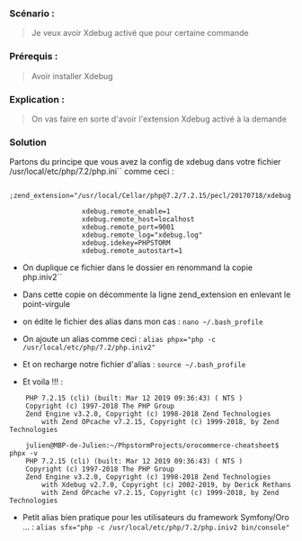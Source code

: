 ### Scénario : 

> Je veux avoir Xdebug activé que pour certaine commande

### Prérequis :

> Avoir installer Xdebug


### Explication :

> On vas faire en sorte d'avoir l'extension Xdebug activé à la demande


### Solution

 Partons du principe que vous avez la config de xdebug dans votre fichier /usr/local/etc/php/7.2/php.ini``
 comme ceci : 
```
                  ;zend_extension="/usr/local/Cellar/php@7.2/7.2.15/pecl/20170718/xdebug.so"
                  
                  xdebug.remote_enable=1
                  xdebug.remote_host=localhost
                  xdebug.remote_port=9001
                  xdebug.remote_log="xdebug.log"
                  xdebug.idekey=PHPSTORM
                  xdebug.remote_autostart=1
```

- On duplique ce fichier dans le dossier en renommand la copie php.iniv2``

- Dans cette copie on décommente la ligne zend_extension en enlevant le point-virgule

- on édite le fichier des alias dans mon cas : `nano ~/.bash_profile`

- On ajoute un alias comme ceci : `alias phpx="php -c /usr/local/etc/php/7.2/php.iniv2"`

- Et on recharge notre fichier d'alias : `source ~/.bash_profile`

- Et voila !!! : 
```julien@MBP-de-Julien:~/PhpstormProjects/orocommerce-cheatsheet$ php -v 
    PHP 7.2.15 (cli) (built: Mar 12 2019 09:36:43) ( NTS )
    Copyright (c) 1997-2018 The PHP Group
    Zend Engine v3.2.0, Copyright (c) 1998-2018 Zend Technologies
        with Zend OPcache v7.2.15, Copyright (c) 1999-2018, by Zend Technologies
        
    julien@MBP-de-Julien:~/PhpstormProjects/orocommerce-cheatsheet$ phpx -v
    PHP 7.2.15 (cli) (built: Mar 12 2019 09:36:43) ( NTS )
    Copyright (c) 1997-2018 The PHP Group
    Zend Engine v3.2.0, Copyright (c) 1998-2018 Zend Technologies
        with Xdebug v2.7.0, Copyright (c) 2002-2019, by Derick Rethans
        with Zend OPcache v7.2.15, Copyright (c) 1999-2018, by Zend Technologies
```
- Petit alias bien pratique pour les utilisateurs du framework Symfony/Oro ... : 
`alias sfx="php -c /usr/local/etc/php/7.2/php.iniv2 bin/console"`


